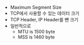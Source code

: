 - Maximum Segment Size
- TCP에서 사용할 수 있는 데이터 크기
- TCP Header, IP Header를 뺀 크기
- 일반적으로
	- MTU is 1500 byte
	- MSS is 1460 byte